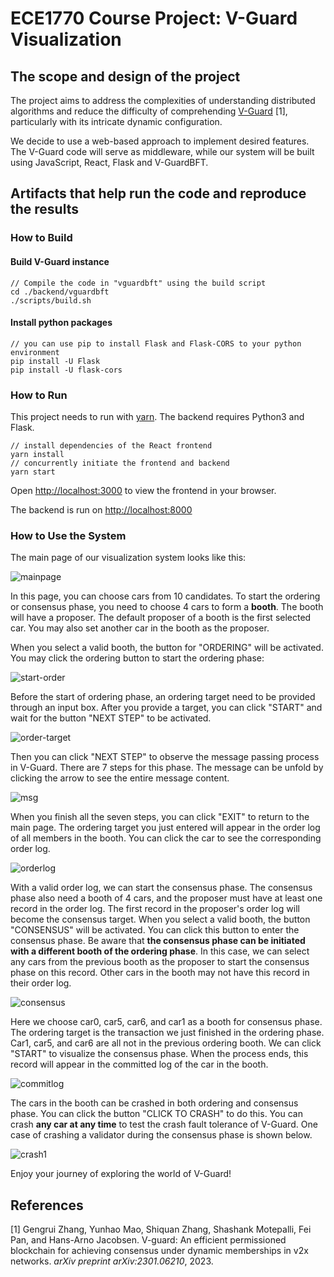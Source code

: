 # ECE1770 Course Project: V-Guard Visualization

## The scope and design of the project

The project aims to address the complexities of understanding distributed algorithms and reduce the difficulty of comprehending [V-Guard](https://github.com/vguardbc/vguardbft) [1], particularly with its intricate dynamic configuration.

We decide to use a web-based approach to implement desired features. The V-Guard code will serve as middleware, while our system will be built using JavaScript, React, Flask and V-GuardBFT.

## Artifacts that help run the code and reproduce the results

### How to Build

#### Build V-Guard instance
```shell
// Compile the code in "vguardbft" using the build script
cd ./backend/vguardbft
./scripts/build.sh
```

#### Install python packages
```
// you can use pip to install Flask and Flask-CORS to your python environment
pip install -U Flask
pip install -U flask-cors
```

### How to Run

This project needs to run with [yarn](https://yarnpkg.com/getting-started/install). The backend requires Python3 and Flask.

```shell
// install dependencies of the React frontend
yarn install
// concurrently initiate the frontend and backend
yarn start
```

Open [http://localhost:3000](http://localhost:3000) to view the frontend in your browser.

The backend is run on [http://localhost:8000](http://localhost:8000)

### How to Use the System

The main page of our visualization system looks like this:

![mainpage](https://LeonhardE.github.io/static/files/vguard-visual/mainpage.png)

In this page, you can choose cars from 10 candidates. To start the ordering or consensus phase, you need to choose 4 cars to form a **booth**. The booth will have a proposer. The default proposer of a booth is the first selected car. You may also set another car in the booth as the proposer.

When you select a valid booth, the button for "ORDERING" will be activated. You may click the ordering button to start the ordering phase:

![start-order](https://LeonhardE.github.io/static/files/vguard-visual/start-order.png)

Before the start of ordering phase, an ordering target need to be provided through an input box. After you provide a target, you can click "START" and wait for the button "NEXT STEP" to be activated.

![order-target](https://LeonhardE.github.io/static/files/vguard-visual/order-target.png)

Then you can click "NEXT STEP" to observe the message passing process in V-Guard. There are 7 steps for this phase. The message can be unfold by clicking the arrow to see the entire message content.

![msg](https://LeonhardE.github.io/static/files/vguard-visual/msg.png)

When you finish all the seven steps, you can click "EXIT" to return to the main page. The ordering target you just entered will appear in the order log of all members in the booth. You can click the car to see the corresponding order log.

![orderlog](https://LeonhardE.github.io/static/files/vguard-visual/orderlog.png)

With a valid order log, we can start the consensus phase. The consensus phase also need a booth of 4 cars, and the proposer must have at least one record in the order log. The first record in the proposer's order log will become the consensus target. When you select a valid booth, the button "CONSENSUS" will be activated. You can click this button to enter the consensus phase. Be aware that **the consensus phase can be initiated with a different booth of the ordering phase**. In this case, we can select any cars from the previous booth as the proposer to start the consensus phase on this record. Other cars in the booth may not have this record in their order log.

![consensus](https://LeonhardE.github.io/static/files/vguard-visual/consensus.png)

Here we choose car0, car5, car6, and car1 as a booth for consensus phase. The ordering target is the transaction we just finished in the ordering phase. Car1, car5, and car6 are all not in the previous ordering booth. We can click "START" to visualize the consensus phase. When the process ends, this record will appear in the committed log of the car in the booth.

![commitlog](https://LeonhardE.github.io/static/files/vguard-visual/commitlog.png)

The cars in the booth can be crashed in both ordering and consensus phase. You can click the button "CLICK TO CRASH" to do this. You can crash **any car at any time** to test the crash fault tolerance of V-Guard. One case of crashing a validator during the consensus phase is shown below.

![crash1](https://LeonhardE.github.io/static/files/vguard-visual/crash1.png)

Enjoy your journey of exploring the world of V-Guard!

## References

[1] Gengrui Zhang, Yunhao Mao, Shiquan Zhang, Shashank Motepalli, Fei Pan, and Hans-Arno Jacobsen. V-guard: An efficient permissioned blockchain for achieving consensus under dynamic memberships in v2x networks. _arXiv preprint arXiv:2301.06210_, 2023.
